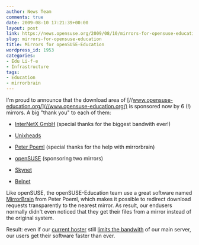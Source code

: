 ```yaml
---
author: News Team
comments: true
date: 2009-08-10 17:21:39+00:00
layout: post
link: https://news.opensuse.org/2009/08/10/mirrors-for-opensuse-education/
slug: mirrors-for-opensuse-education
title: Mirrors for openSUSE-Education
wordpress_id: 1953
categories:
- Edu Li-f-e
- Infrastructure
tags:
- Education
- mirrorbrain
---
```


I'm proud to announce that the download area of [//www.opensuse-education.org/](//www.opensuse-education.org/) is sponsored now by 6 (!) mirrors. A big "thank you" to each of them:






  * [InterNetX GmbH](//www.internetx.de/) (special thanks for the biggest bandwith ever!)


  * [Unixheads](//us.unixheads.org/)


  * [Peter Poeml](//en.opensuse.org/User:Poeml) (special thanks for the help with mirrorbrain)


  * [openSUSE](//www.opensuse.org/) (sponsoring two mirrors)


  * [Skynet](//www.skynet.be/)


  * [Belnet](//www.belnet.be/en/)




Like openSUSE, the openSUSE-Education team use a great software named [MirrorBrain](//mirrorbrain.org/) from Peter Poeml, which makes it possible to redirect download requests transparently to the nearest mirror. As result, our endusers normally didn't even noticed that they get their files from a mirror instead of the original system.




Result: even if our [current hoster](//www.hetzner.de/) still [limits the bandwith](//lizards.opensuse.org/2009/03/01/low-bandwith-for-opensuse-education/) of our main server, our users get their software faster than ever.
